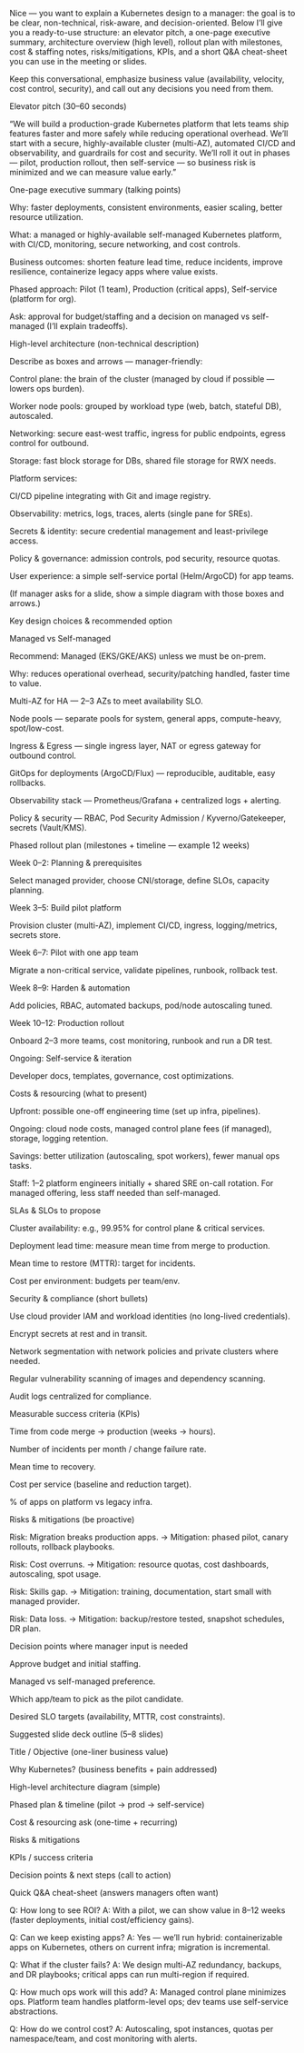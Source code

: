 Nice — you want to explain a Kubernetes design to a manager: the goal is to be clear, non-technical, risk-aware, and decision-oriented. Below I’ll give you a ready-to-use structure: an elevator pitch, a one-page executive summary, architecture overview (high level), rollout plan with milestones, cost & staffing notes, risks/mitigations, KPIs, and a short Q&A cheat-sheet you can use in the meeting or slides.

Keep this conversational, emphasize business value (availability, velocity, cost control, security), and call out any decisions you need from them.

Elevator pitch (30–60 seconds)

“We will build a production-grade Kubernetes platform that lets teams ship features faster and more safely while reducing operational overhead. We’ll start with a secure, highly-available cluster (multi-AZ), automated CI/CD and observability, and guardrails for cost and security. We’ll roll it out in phases — pilot, production rollout, then self-service — so business risk is minimized and we can measure value early.”

One-page executive summary (talking points)

Why: faster deployments, consistent environments, easier scaling, better resource utilization.

What: a managed or highly-available self-managed Kubernetes platform, with CI/CD, monitoring, secure networking, and cost controls.

Business outcomes: shorten feature lead time, reduce incidents, improve resilience, containerize legacy apps where value exists.

Phased approach: Pilot (1 team), Production (critical apps), Self-service (platform for org).

Ask: approval for budget/staffing and a decision on managed vs self-managed (I’ll explain tradeoffs).

High-level architecture (non-technical description)

Describe as boxes and arrows — manager-friendly:

Control plane: the brain of the cluster (managed by cloud if possible — lowers ops burden).

Worker node pools: grouped by workload type (web, batch, stateful DB), autoscaled.

Networking: secure east-west traffic, ingress for public endpoints, egress control for outbound.

Storage: fast block storage for DBs, shared file storage for RWX needs.

Platform services:

CI/CD pipeline integrating with Git and image registry.

Observability: metrics, logs, traces, alerts (single pane for SREs).

Secrets & identity: secure credential management and least-privilege access.

Policy & governance: admission controls, pod security, resource quotas.

User experience: a simple self-service portal (Helm/ArgoCD) for app teams.

(If manager asks for a slide, show a simple diagram with those boxes and arrows.)

Key design choices & recommended option

Managed vs Self-managed

Recommend: Managed (EKS/GKE/AKS) unless we must be on-prem.

Why: reduces operational overhead, security/patching handled, faster time to value.

Multi-AZ for HA — 2–3 AZs to meet availability SLO.

Node pools — separate pools for system, general apps, compute-heavy, spot/low-cost.

Ingress & Egress — single ingress layer, NAT or egress gateway for outbound control.

GitOps for deployments (ArgoCD/Flux) — reproducible, auditable, easy rollbacks.

Observability stack — Prometheus/Grafana + centralized logs + alerting.

Policy & security — RBAC, Pod Security Admission / Kyverno/Gatekeeper, secrets (Vault/KMS).

Phased rollout plan (milestones + timeline — example 12 weeks)

Week 0–2: Planning & prerequisites

Select managed provider, choose CNI/storage, define SLOs, capacity planning.

Week 3–5: Build pilot platform

Provision cluster (multi-AZ), implement CI/CD, ingress, logging/metrics, secrets store.

Week 6–7: Pilot with one app team

Migrate a non-critical service, validate pipelines, runbook, rollback test.

Week 8–9: Harden & automation

Add policies, RBAC, automated backups, pod/node autoscaling tuned.

Week 10–12: Production rollout

Onboard 2–3 more teams, cost monitoring, runbook and run a DR test.

Ongoing: Self-service & iteration

Developer docs, templates, governance, cost optimizations.

Costs & resourcing (what to present)

Upfront: possible one-off engineering time (set up infra, pipelines).

Ongoing: cloud node costs, managed control plane fees (if managed), storage, logging retention.

Savings: better utilization (autoscaling, spot workers), fewer manual ops tasks.

Staff: 1–2 platform engineers initially + shared SRE on-call rotation. For managed offering, less staff needed than self-managed.

SLAs & SLOs to propose

Cluster availability: e.g., 99.95% for control plane & critical services.

Deployment lead time: measure mean time from merge to production.

Mean time to restore (MTTR): target for incidents.

Cost per environment: budgets per team/env.

Security & compliance (short bullets)

Use cloud provider IAM and workload identities (no long-lived credentials).

Encrypt secrets at rest and in transit.

Network segmentation with network policies and private clusters where needed.

Regular vulnerability scanning of images and dependency scanning.

Audit logs centralized for compliance.

Measurable success criteria (KPIs)

Time from code merge → production (weeks → hours).

Number of incidents per month / change failure rate.

Mean time to recovery.

Cost per service (baseline and reduction target).

% of apps on platform vs legacy infra.

Risks & mitigations (be proactive)

Risk: Migration breaks production apps. → Mitigation: phased pilot, canary rollouts, rollback playbooks.

Risk: Cost overruns. → Mitigation: resource quotas, cost dashboards, autoscaling, spot usage.

Risk: Skills gap. → Mitigation: training, documentation, start small with managed provider.

Risk: Data loss. → Mitigation: backup/restore tested, snapshot schedules, DR plan.

Decision points where manager input is needed

Approve budget and initial staffing.

Managed vs self-managed preference.

Which app/team to pick as the pilot candidate.

Desired SLO targets (availability, MTTR, cost constraints).

Suggested slide deck outline (5–8 slides)

Title / Objective (one-liner business value)

Why Kubernetes? (business benefits + pain addressed)

High-level architecture diagram (simple)

Phased plan & timeline (pilot → prod → self-service)

Cost & resourcing ask (one-time + recurring)

Risks & mitigations

KPIs / success criteria

Decision points & next steps (call to action)

Quick Q&A cheat-sheet (answers managers often want)

Q: How long to see ROI?
A: With a pilot, we can show value in 8–12 weeks (faster deployments, initial cost/efficiency gains).

Q: Can we keep existing apps?
A: Yes — we’ll run hybrid: containerizable apps on Kubernetes, others on current infra; migration is incremental.

Q: What if the cluster fails?
A: We design multi-AZ redundancy, backups, and DR playbooks; critical apps can run multi-region if required.

Q: How much ops work will this add?
A: Managed control plane minimizes ops. Platform team handles platform-level ops; dev teams use self-service abstractions.

Q: How do we control cost?
A: Autoscaling, spot instances, quotas per namespace/team, and cost monitoring with alerts.
